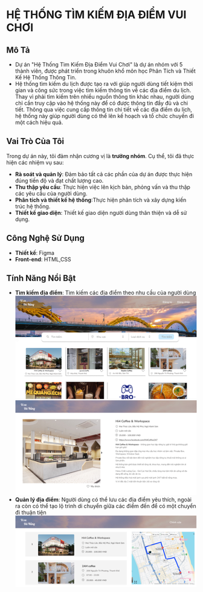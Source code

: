 # HỆ THỐNG TÌM KIẾM ĐỊA ĐIỂM VUI CHƠI

## Mô Tả
- Dự án "Hệ Thống Tìm Kiếm Địa Điểm Vui Chơi" là dự án nhóm với 5 thành viên, được phát triển trong khuôn khổ môn học Phân Tích và Thiết Kế Hệ Thống Thông Tin.
- Hệ thống tìm kiếm du lịch được tạo ra với giúp người dùng tiết kiệm thời gian và công sức trong việc tìm kiếm thông tin về các địa điểm du lịch. Thay vì phải tìm kiếm trên nhiều nguồn thông tin khác nhau, người dùng chỉ cần truy cập vào hệ thống này để có được thông tin đầy đủ và chi tiết. Thông qua việc cung cấp thông tin chi tiết về các địa điểm du lịch, hệ thống này giúp người dùng có thể lên kế hoạch và tổ chức chuyến đi một cách hiệu quả.
## Vai Trò Của Tôi
Trong dự án này, tôi đảm nhận cương vị là **trưởng nhóm**. Cụ thể, tôi đã thực hiện các nhiệm vụ sau:
- **Rà soát và quản lý**: Đảm bảo tất cả các phần của dự án được thực hiện đúng tiến độ và đạt chất lượng cao.
- **Thu thập yêu cầu**: Thực hiện việc lên kịch bản, phỏng vấn và thu thập các yêu cầu của người dùng.
- **Phân tích và thiết kế hệ thống**:Thực hiện phân tích và xây dựng kiến trúc hệ thống.
- **Thiết kế giao diện**: Thiết kế giao diện người dùng thân thiện và dễ sử dụng.
## Công Nghệ Sử Dụng
- **Thiết kế**: Figma
- **Front-end**: HTML,CSS 
## Tính Năng Nổi Bật
- **Tìm kiếm địa điểm**: Tìm kiếm các địa điểm theo nhu cầu của người dùng
![Hình ảnh mô tả dự án](Image/MangHinhChinh.png)
![Hình ảnh mô tả dự án](Image/ThongTin.png)
- **Quản lý địa điểm**: Người dùng có thể lưu các địa điểm yêu thích, ngoài ra còn có thể tạo lộ trình di chuyển giữa các điểm đến để có một chuyển đi thuận tiện
![Hình ảnh mô tả dự án](Image/LoTrinh.png)



